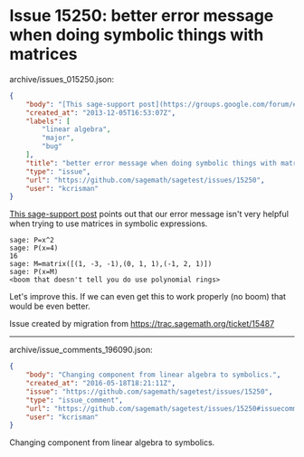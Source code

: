 # Issue 15250: better error message when doing symbolic things with matrices

archive/issues_015250.json:
```json
{
    "body": "[This sage-support post](https://groups.google.com/forum/#!msg/sage-support/lpqzCOja6kg/lWVdmInFa8gJ) points out that our error message isn't very helpful when trying to use matrices in symbolic expressions.\n\n```\nsage: P=x^2                                       \nsage: P(x=4)                                      \n16\nsage: M=matrix([(1, -3, -1),(0, 1, 1),(-1, 2, 1)])\nsage: P(x=M)                           \n<boom that doesn't tell you do use polynomial rings>\n```\n\nLet's improve this.  If we can even get this to work properly (no boom) that would be even better.\n\nIssue created by migration from https://trac.sagemath.org/ticket/15487\n\n",
    "created_at": "2013-12-05T16:53:07Z",
    "labels": [
        "linear algebra",
        "major",
        "bug"
    ],
    "title": "better error message when doing symbolic things with matrices",
    "type": "issue",
    "url": "https://github.com/sagemath/sagetest/issues/15250",
    "user": "kcrisman"
}
```
[This sage-support post](https://groups.google.com/forum/#!msg/sage-support/lpqzCOja6kg/lWVdmInFa8gJ) points out that our error message isn't very helpful when trying to use matrices in symbolic expressions.

```
sage: P=x^2                                       
sage: P(x=4)                                      
16
sage: M=matrix([(1, -3, -1),(0, 1, 1),(-1, 2, 1)])
sage: P(x=M)                           
<boom that doesn't tell you do use polynomial rings>
```

Let's improve this.  If we can even get this to work properly (no boom) that would be even better.

Issue created by migration from https://trac.sagemath.org/ticket/15487





---

archive/issue_comments_196090.json:
```json
{
    "body": "Changing component from linear algebra to symbolics.",
    "created_at": "2016-05-18T18:21:11Z",
    "issue": "https://github.com/sagemath/sagetest/issues/15250",
    "type": "issue_comment",
    "url": "https://github.com/sagemath/sagetest/issues/15250#issuecomment-196090",
    "user": "kcrisman"
}
```

Changing component from linear algebra to symbolics.
